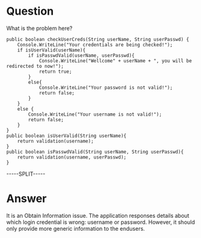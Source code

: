 # Question
 
What is the problem here?
 
```
public boolean checkUserCreds(String userName, String userPasswd) {
	Console.WriteLine("Your credentials are being checked!");
	if isUserValid(userName){
		if isPasswdValid(userName, userPasswd){
			Console.WriteLine("Wellcome" + userName + ", you will be redirected to now!");
			return true;
		}
		else{
			Console.WriteLine("Your password is not valid!");
			return false;
		}
	}
	else {
		Console.WriteLine("Your username is not valid!");
		return false;
	}
}
public boolean isUserValid(String userName){
	return validation(username);
}
public boolean isPasswdValid(String userName, String userPasswd){
	return validation(username, userPasswd);
}
```
 
-----SPLIT-----
 
# Answer

It is an Obtain Information issue. The application responses details about which login credential is wrong: username or password. However, it should only provide more generic information to the endusers.
